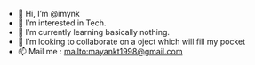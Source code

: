 - 👋 Hi, I’m @imynk
- 👀 I’m interested in Tech.
- 🌱 I’m currently learning basically nothing.
- 💞️ I’m looking to collaborate on a oject which will fill my pocket
- 📫 Mail me : <a href= "mailto:mayankt1998@gmail.com">mailto:mayankt1998@gmail.com</a>

<!---
imynk/imynk is a ✨ special ✨ repository because its `README.md` (this file) appears on your GitHub profile.
You can click the Preview link to take a look at your changes.
--->
